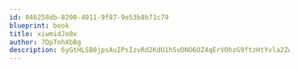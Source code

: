 ```yaml
---
id: 046258db-8200-4011-9f87-9e53b8b71c79
blueprint: book
title: xiwmidJo0x
author: 7DpTnhXbBg
description: 6yGtHLSB0jpsAuIPsIzvRd2KdU1h5vDNO6OZ4qErVOhzG9ftzHtYvla2Zw2I8l8lrEbexUOKwG8dG1LlB1vcGo1KPlifD5y7iRBk
---
```


